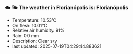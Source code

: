 ### ☁️ 🌤️  The weather in Florianópolis is: Florianópolis

- Temperature: 10.53°C
- On flesh: 10.01°C
- Relative air humidity: 91%
- Rain: 0.0 mm
- Description: Clear sky
- last updated: 2025-07-19T04:29:44.883621
